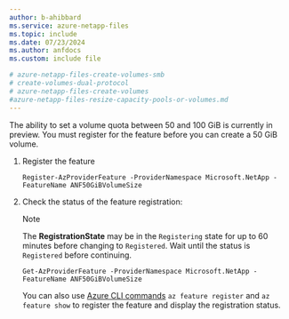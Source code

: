 ```yaml
---
author: b-ahibbard
ms.service: azure-netapp-files
ms.topic: include
ms.date: 07/23/2024
ms.author: anfdocs
ms.custom: include file

# azure-netapp-files-create-volumes-smb
# create-volumes-dual-protocol
# azure-netapp-files-create-volumes
#azure-netapp-files-resize-capacity-pools-or-volumes.md
---
```


The ability to set a volume quota between 50 and 100 GiB is currently in preview. You must register for the feature before you can create a 50 GiB volume. 

1. Register the feature

    ```azurepowershell-interactive
    Register-AzProviderFeature -ProviderNamespace Microsoft.NetApp -FeatureName ANF50GiBVolumeSize
    ```

2. Check the status of the feature registration: 

    > [!NOTE]
    > The **RegistrationState** may be in the `Registering` state for up to 60 minutes before changing to `Registered`. Wait until the status is `Registered` before continuing.

    ```azurepowershell-interactive
    Get-AzProviderFeature -ProviderNamespace Microsoft.NetApp -FeatureName ANF50GiBVolumeSize
    ```
    
    You can also use [Azure CLI commands](/cli/azure/feature) `az feature register` and `az feature show` to register the feature and display the registration status. 